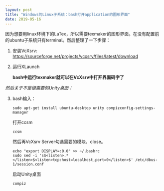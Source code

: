 ```yaml
---
layout: post
title: "Windows的Linux子系统：bash打开application的图形界面"
date: 2019-05-16
---
```


因为想要用linux环境下的LaTex，所以需要texmaker的图形界面。在没有配置前的ubuntu子系统只有terminal。然后整理了一下步骤：

1. 安装VcXsrv: https://sourceforge.net/projects/vcxsrv/files/latest/download 

2. 运行XLaunch
   
    **bash中运行texmaker就可以在VcXsrv中打开界面码字了**


_然后关于不是很需要的Unity桌面：_

3. bash输入：
    ```
    sudo apt-get install ubuntu-desktop unity compizconfig-settings-manager
    ```

    打开ccsm

    ```
    ccsm
    ```

    然后再VcXsrv Server勾选需要的模块，close。

    ```
    echo "export DISPLAY=:0.0" >> ~/.bashrc
    sudo sed -i 's$<listen>.*</listen>$<listen>tcp:host=localhost,port=0</listen>$' /etc/dbus-1/session.conf
    ```

    启动Unity桌面

    ```
    compiz
    ```